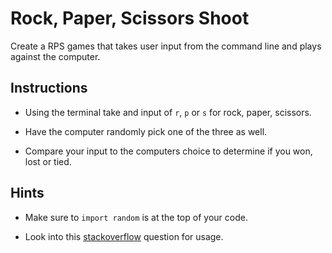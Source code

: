 # Rock, Paper, Scissors Shoot

Create a RPS games that takes user input from the command line and plays against the computer.

## Instructions

* Using the terminal take and input of `r`, `p` or `s` for rock, paper, scissors.

* Have the computer randomly pick one of the three as well.

* Compare your input to the computers choice to determine if you won, lost or tied.

## Hints

* Make sure to `import random` is at the top of your code.

* Look into this [stackoverflow](https://stackoverflow.com/questions/306400/how-to-randomly-select-an-item-from-a-list) question for usage.
